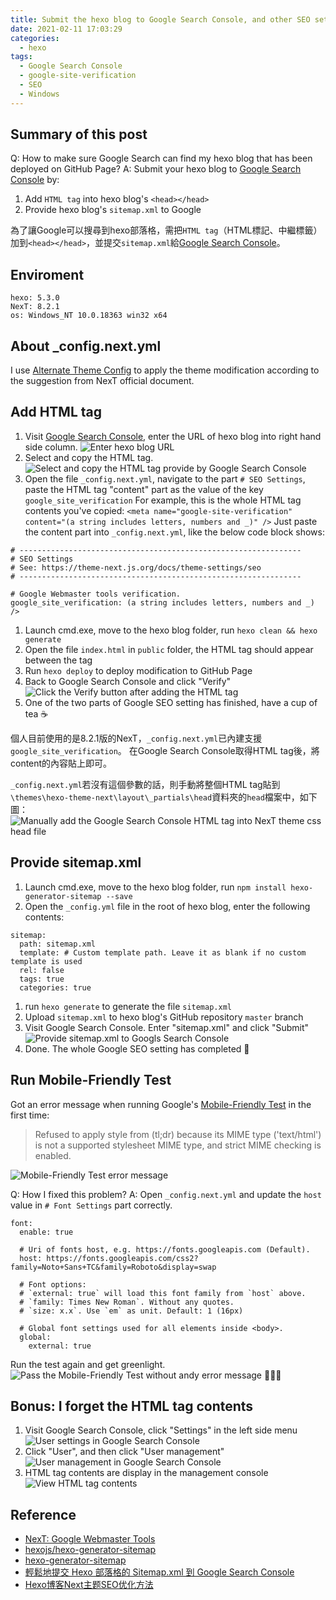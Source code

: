 ```yaml
---
title: Submit the hexo blog to Google Search Console, and other SEO settings
date: 2021-02-11 17:03:29
categories:
  - hexo
tags:
  - Google Search Console
  - google-site-verification
  - SEO
  - Windows
---
```


## Summary of this post
Q: How to make sure Google Search can find my hexo blog that has been deployed on GitHub Page?
A: Submit your hexo blog to [Google Search Console](https://search.google.com/search-console/welcome) by:
1. Add `HTML tag` into hexo blog's `<head></head>`
2. Provide hexo blog's `sitemap.xml` to Google

為了讓Google可以搜尋到hexo部落格，需把`HTML tag`（HTML標記、中繼標籤）加到`<head></head>`，並提交`sitemap.xml`給[Google Search Console](https://search.google.com/search-console/welcome)。

<!-- more -->


## Enviroment
```
hexo: 5.3.0
NexT: 8.2.1
os: Windows_NT 10.0.18363 win32 x64
```

## About _config.next.yml
I use [Alternate Theme Config](https://theme-next.js.org/docs/getting-started/configuration.html#config-name-yml) to apply the theme modification according to the suggestion from NexT official document.


## Add HTML tag
1. Visit [Google Search Console](https://search.google.com/search-console/welcome), enter the URL of hexo blog into right hand side column.
![Enter hexo blog URL](Enter-hexo-blog-URL-to-Google-Search-Console.png)
1. Select and copy the HTML tag.
![Select and copy the HTML tag provide by Google Search Console](Copy-HTML-tag.png)
1. Open the file `_config.next.yml`, navigate to the part `# SEO Settings`, paste the HTML tag "content" part as the value of the key `google_site_verification`
For example, this is the whole HTML tag contents you've copied:
`<meta name="google-site-verification" content="(a string includes letters, numbers and _)" />`
Just paste the content part into `_config.next.yml`, like the below code block shows:
```
# ---------------------------------------------------------------
# SEO Settings
# See: https://theme-next.js.org/docs/theme-settings/seo
# ---------------------------------------------------------------

# Google Webmaster tools verification.
google_site_verification: (a string includes letters, numbers and _) />
```
1. Launch cmd.exe, move to the hexo blog folder, run `hexo clean && hexo generate`
1. Open the file `index.html` in `public` folder, the HTML tag should appear between the <head></head> tag
1. Run `hexo deploy` to deploy modification to GitHub Page
1. Back to Google Search Console and click "Verify"
![Click the Verify button after adding the HTML tag](Verify-hexo-blog-after-adding-HTML-tag.png)
1. One of the two parts of Google SEO setting has finished, have a cup of tea ☕

個人目前使用的是8.2.1版的NexT，`_config.next.yml`已內建支援`google_site_verification`。
在Google Search Console取得HTML tag後，將content的內容貼上即可。

`_config.next.yml`若沒有這個參數的話，則手動將整個HTML tag貼到`\themes\hexo-theme-next\layout\_partials\head`資料夾的`head`檔案中，如下圖：
![Manually add the Google Search Console HTML tag into NexT theme css head file](Manually-add-HTML-tag-to-NexT-theme.png)


## Provide sitemap.xml
1. Launch cmd.exe, move to the hexo blog folder, run `npm install hexo-generator-sitemap --save`
1. Open the `_config.yml` file in the root of hexo blog, enter the following contents:
```
sitemap:
  path: sitemap.xml
  template: # Custom template path. Leave it as blank if no custom template is used
  rel: false
  tags: true
  categories: true
```
1. run `hexo generate` to generate the file `sitemap.xml`
1. Upload `sitemap.xml` to hexo blog's GitHub repository `master` branch
1. Visit Google Search Console. Enter "sitemap.xml" and click "Submit"
![Provide sitemap.xml to Googls Search Console](Submit-sitemap.png)
1. Done. The whole Google SEO setting has completed 🎉


## Run Mobile-Friendly Test

Got an error message when running Google's [Mobile-Friendly Test](https://search.google.com/test/mobile-friendly) in the first time:
> Refused to apply style from (tl;dr) because its MIME type ('text/html') is not a supported stylesheet MIME type, and strict MIME checking is enabled.

![Mobile-Friendly Test error message](Mobile-Friendly-Test-error-message.png)

Q: How I fixed this problem?
A: Open `_config.next.yml` and update the `host` value in `# Font Settings` part correctly.
```
font:
  enable: true

  # Uri of fonts host, e.g. https://fonts.googleapis.com (Default).
  host: https://fonts.googleapis.com/css2?family=Noto+Sans+TC&family=Roboto&display=swap

  # Font options:
  # `external: true` will load this font family from `host` above.
  # `family: Times New Roman`. Without any quotes.
  # `size: x.x`. Use `em` as unit. Default: 1 (16px)

  # Global font settings used for all elements inside <body>.
  global:
    external: true
```
Run the test again and get greenlight.
![Pass the Mobile-Friendly Test without andy error message](Pass-Mobile-Friendly-Test.png)
🎉🎉🎉


## Bonus: I forget the HTML tag contents
1. Visit Google Search Console, click "Settings" in the left side menu
![User settings in Google Search Console](User-setting.png)
1. Click "User", and then click "User management"
![User management in Google Search Console](User-setting-user-management.png)
1. HTML tag contents are display in the management console
![View HTML tag contents](View-HTML-tag-contents.png)


## Reference
- [NexT: Google Webmaster Tools](https://theme-next.js.org/docs/theme-settings/seo#Google-Webmaster-Tools)
- [hexojs/hexo-generator-sitemap](https://github.com/hexojs/hexo-generator-sitemap)
- [hexo-generator-sitemap](https://brooke01.github.io/tecblog/2020/04/26/hexo-generator-sitemap/)
- [輕鬆地提交 Hexo 部落格的 Sitemap.xml 到 Google Search Console](https://askie.today/upload-sitemap-google-search-console-seo-hexo-blog/)
- [Hexo博客Next主题SEO优化方法](https://hoxis.github.io/Hexo+Next%20SEO%E4%BC%98%E5%8C%96.html)